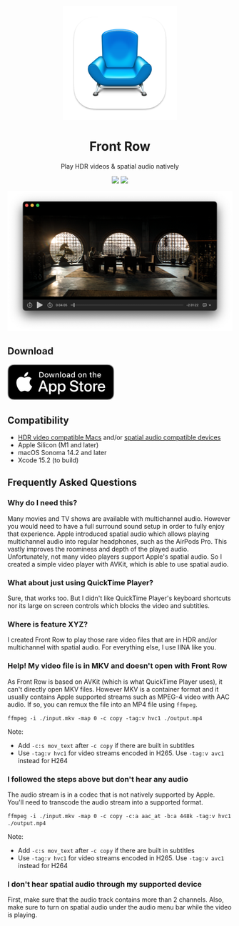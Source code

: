 <p align="center">
<img height="256" src="https://github.com/godly-devotion/FrontRow/raw/main/Front Row/Assets.xcassets/AppIcon.appiconset/icon_256x256.png" />
</p>

<h1 align="center">Front Row</h1>

<p align="center">Play HDR videos &amp; spatial audio natively</p>

<p align="center">
<a title="Crowdin" target="_blank" href="https://crowdin.com/project/FrontRow"><img src="https://badges.crowdin.net/FrontRow/localized.svg"></a>
<a title="License" target="_blank" href="https://github.com/godly-devotion/FrontRow/blob/main/LICENSE"><img src="https://img.shields.io/github/license/godly-devotion/FrontRow?color=blue"></a>
</p>

![Screenshot](.github/images/screenshot.png)

## Download

[![](.github/images/download-on-app-store-badge.svg)](https://apps.apple.com/us/app/front-row-video-player/id6480318506)

## Compatibility

- [HDR video compatible Macs](https://support.apple.com/en-us/102205) and/or [spatial audio compatible devices](https://support.apple.com/en-us/102469)
- Apple Silicon (M1 and later)
- macOS Sonoma 14.2 and later
- Xcode 15.2 (to build)

## Frequently Asked Questions

### Why do I need this?

Many movies and TV shows are available with multichannel audio. However you would need to have a full surround sound setup in order to fully enjoy that experience. Apple introduced spatial audio which allows playing multichannel audio into regular headphones, such as the AirPods Pro. This vastly improves the roominess and depth of the played audio. Unfortunately, not many video players support Apple's spatial audio. So I created a simple video player with AVKit, which is able to use spatial audio.

### What about just using QuickTime Player?

Sure, that works too. But I didn't like QuickTime Player's keyboard shortcuts nor its large on screen controls which blocks the video and subtitles.

### Where is feature XYZ?

I created Front Row to play those rare video files that are in HDR and/or multichannel with spatial audio. For everything else, I use IINA like you.

### Help! My video file is in MKV and doesn't open with Front Row

As Front Row is based on AVKit (which is what QuickTime Player uses), it can't directly open MKV files. However MKV is a container format and it usually contains Apple supported streams such as MPEG-4 video with AAC audio. If so, you can remux the file into an MP4 file using `ffmpeg`.

```
ffmpeg -i ./input.mkv -map 0 -c copy -tag:v hvc1 ./output.mp4
```

Note:
- Add `-c:s mov_text` after `-c copy` if there are built in subtitles
- Use `-tag:v hvc1` for video streams encoded in H265. Use `-tag:v avc1` instead for H264

### I followed the steps above but don't hear any audio

The audio stream is in a codec that is not natively supported by Apple. You'll need to transcode the audio stream into a supported format.

```
ffmpeg -i ./input.mkv -map 0 -c copy -c:a aac_at -b:a 448k -tag:v hvc1 ./output.mp4
```

Note:
- Add `-c:s mov_text` after `-c copy` if there are built in subtitles
- Use `-tag:v hvc1` for video streams encoded in H265. Use `-tag:v avc1` instead for H264

### I don't hear spatial audio through my supported device

First, make sure that the audio track contains more than 2 channels. Also, make sure to turn on spatial audio under the audio menu bar while the video is playing.
